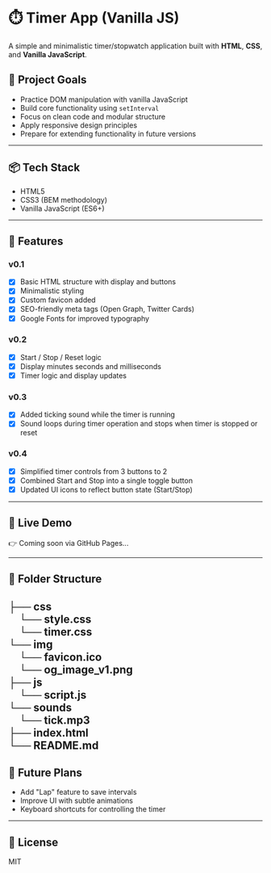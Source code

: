 # ⏱️ Timer App (Vanilla JS)

A simple and minimalistic timer/stopwatch application built with **HTML**, **CSS**, and **Vanilla JavaScript**.

## 🧠 Project Goals

- Practice DOM manipulation with vanilla JavaScript
- Build core functionality using `setInterval`
- Focus on clean code and modular structure
- Apply responsive design principles
- Prepare for extending functionality in future versions

---

## 📦 Tech Stack

- HTML5
- CSS3 (BEM methodology)
- Vanilla JavaScript (ES6+)

---

## 🔧 Features

### v0.1
- [x] Basic HTML structure with display and buttons
- [x] Minimalistic styling
- [x] Custom favicon added
- [x] SEO-friendly meta tags (Open Graph, Twitter Cards)
- [x] Google Fonts for improved typography

### v0.2
- [x] Start / Stop / Reset logic
- [x] Display minutes seconds and milliseconds
- [x] Timer logic and display updates

### v0.3
- [x] Added ticking sound while the timer is running
- [x] Sound loops during timer operation and stops when timer is stopped or reset

### v0.4
- [x] Simplified timer controls from 3 buttons to 2
- [x] Combined Start and Stop into a single toggle button
- [x] Updated UI icons to reflect button state (Start/Stop)

---

## 🚀 Live Demo

👉 Coming soon via GitHub Pages...

---

## 📁 Folder Structure
├── css   
&emsp;└── style.css   
&emsp;└── timer.css   
└── img         
&emsp;└── favicon.ico   
&emsp;└── og_image_v1.png  
├── js   
&emsp;└── script.js     
└── sounds         
&emsp;└── tick.mp3   
├── index.html    
└── README.md
---

## 📌 Future Plans

- Add "Lap" feature to save intervals
- Improve UI with subtle animations
- Keyboard shortcuts for controlling the timer

---

## 📄 License

MIT